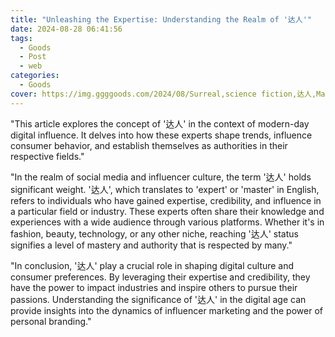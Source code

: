 ```yaml
---
title: "Unleashing the Expertise: Understanding the Realm of '达人'"
date: 2024-08-28 06:41:56
tags:
  - Goods
  - Post
  - web
categories:
  - Goods
cover: https://img.ggggoods.com/2024/08/Surreal,science fiction,达人,Master,technology,tech,diagrams,renderings,colors_20240830_00001_.png
---
```


"This article explores the concept of '达人' in the context of modern-day digital influence. It delves into how these experts shape trends, influence consumer behavior, and establish themselves as authorities in their respective fields."

"In the realm of social media and influencer culture, the term '达人' holds significant weight. '达人', which translates to 'expert' or 'master' in English, refers to individuals who have gained expertise, credibility, and influence in a particular field or industry. These experts often share their knowledge and experiences with a wide audience through various platforms. Whether it's in fashion, beauty, technology, or any other niche, reaching '达人' status signifies a level of mastery and authority that is respected by many."

"In conclusion, '达人' play a crucial role in shaping digital culture and consumer preferences. By leveraging their expertise and credibility, they have the power to impact industries and inspire others to pursue their passions. Understanding the significance of '达人' in the digital age can provide insights into the dynamics of influencer marketing and the power of personal branding."
